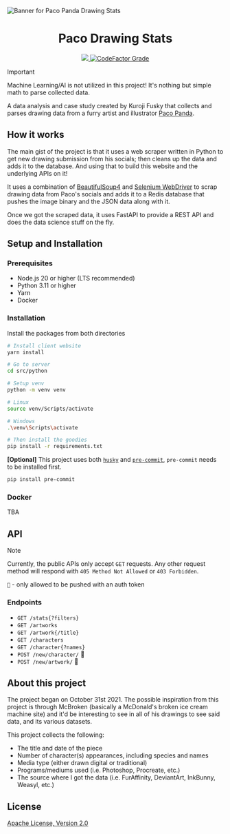 ![Banner for Paco Panda Drawing Stats](https://user-images.githubusercontent.com/94678583/208869784-c68b5483-8e18-4d01-9163-d502b4cb40c5.png)

<div align="center">
  <h1 align="center">Paco Drawing Stats</h1>

  <a href="https://opensource.org/licenses/apache-2-0">
		<img src="https://img.shields.io/github/license/kurojifusky/pacopanda-drawing-stats?style=flat-square">
	</a>
  <a href="https://www.codefactor.io/repository/github/kuroji-fusky/pacopanda-drawing-stats">
    <img alt="CodeFactor Grade" src="https://img.shields.io/codefactor/grade/github/kurojifusky/pacopanda-drawing-stats?style=flat-square">
  </a>
</div>

> [!IMPORTANT]
> Machine Learning/AI is not utilized in this project! It's nothing but simple math
> to parse collected data.

A data analysis and case study created by Kuroji Fusky that collects
and parses drawing data from a furry artist and illustrator [Paco Panda][paco].

## How it works

The main gist of the project is that it uses a web scraper written in Python to get new
drawing submission from his socials; then cleans up the data and adds it to the
database. And using that to build this website and the underlying APIs on it!

It uses a combination of [BeautifulSoup4](<https://en.wikipedia.org/wiki/Beautiful_Soup_(HTML_parser)>)
and [Selenium WebDriver](https://www.selenium.dev/) to scrap drawing data from Paco's
socials and adds it to a Redis database that pushes the image binary and the JSON data
along with it.

Once we got the scraped data, it uses FastAPI to provide a REST API and does the data science
stuff on the fly.

## Setup and Installation

### Prerequisites

- Node.js 20 or higher (LTS recommended)
- Python 3.11 or higher
- Yarn
- Docker

### Installation

Install the packages from both directories

```sh
# Install client website
yarn install

# Go to server
cd src/python

# Setup venv
python -m venv venv

# Linux
source venv/Scripts/activate

# Windows
.\venv\Scripts\activate

# Then install the goodies
pip install -r requirements.txt
```

**[Optional]** This project uses both [`husky`](https://github.com/typicode/husky) and [`pre-commit`](https://pre-commit.com), `pre-commit` needs to be installed first.

```sh
pip install pre-commit
```

### Docker

TBA

## API

> [!NOTE]
> Currently, the public APIs only accept `GET` requests. Any
> other request method will respond with `405 Method Not Allowed`
> or `403 Forbidden`.
>
> `👑` - only allowed to be pushed with an auth token

### Endpoints

- `GET /stats{?filters}`
- `GET /artworks`
- `GET /artwork{/title}`
- `GET /characters`
- `GET /character{?names}`
- `POST /new/character/` 👑
- `POST /new/artwork/` 👑

## About this project

The project began on October 31st 2021. The possible inspiration from this
project is through McBroken (basically a McDonald's broken ice cream machine
site) and it'd be interesting to see in all of his drawings to see said data,
and its various datasets.

This project collects the following:

- The title and date of the piece
- Number of character(s) appearances, including species and names
- Media type (either drawn digital or traditional)
- Programs/mediums used (i.e. Photoshop, Procreate, etc.)
- The source where I got the data (i.e. FurAffinity, DeviantArt, InkBunny,
  Weasyl, etc.)

## License

[Apache License, Version 2.0](https://opensource.org/license/apache-2-0)

[paco]: https://twitter.com/panda_paco
